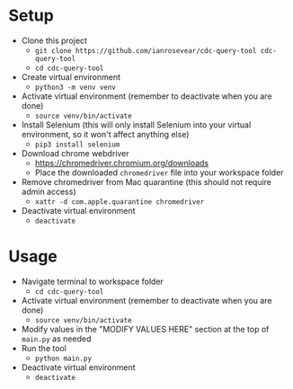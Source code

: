 # Setup
- Clone this project
  - `git clone https://github.com/ianrosevear/cdc-query-tool cdc-query-tool`
  - `cd cdc-query-tool`
- Create virtual environment
  - `python3 -m venv venv`
- Activate virtual environment (remember to deactivate when you are done)
  - `source venv/bin/activate`
- Install Selenium (this will only install Selenium into your virtual environment, so it won't affect anything else)
  - `pip3 install selenium`
- Download chrome webdriver
  - https://chromedriver.chromium.org/downloads
  - Place the downloaded `chromedriver` file into your workspace folder
- Remove chromedriver from Mac quarantine (this should not require admin access)
  - `xattr -d com.apple.quarantine chromedriver`
- Deactivate virtual environment
  - `deactivate`

# Usage
- Navigate terminal to workspace folder
  - `cd cdc-query-tool`
- Activate virtual environment (remember to deactivate when you are done)
  - `source venv/bin/activate`
- Modify values in the "MODIFY VALUES HERE" section at the top of `main.py` as needed
- Run the tool
  - `python main.py`
- Deactivate virtual environment
  - `deactivate`
